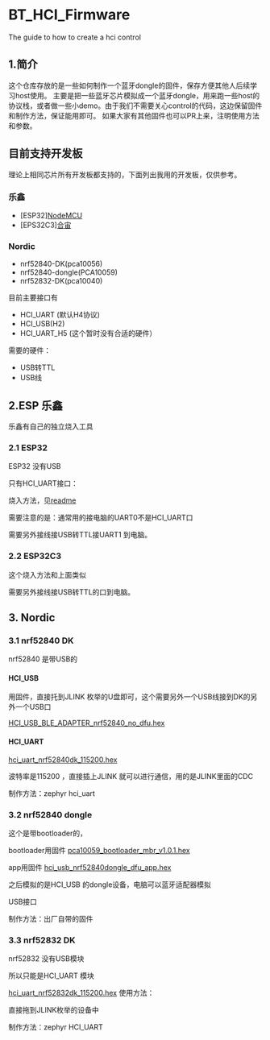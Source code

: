 # BT_HCI_Firmware
The guide to how to create a hci control 
## 1.简介

这个仓库存放的是一些如何制作一个蓝牙dongle的固件，保存方便其他人后续学习host使用。
主要是把一些蓝牙芯片模拟成一个蓝牙dongle，用来跑一些host的协议栈，或者做一些小demo。由于我们不需要关心control的代码，这边保留固件和制作方法，保证能用即可。
如果大家有其他固件也可以PR上来，注明使用方法和参数。

## 目前支持开发板

理论上相同芯片所有开发板都支持的，下面列出我用的开发板，仅供参考。

### 乐鑫
- [ESP32][NodeMCU](https://docs.ai-thinker.com/esp32/boards/nodemcu_32s)
- [EPS32C3][合宙](http://luatos.com/t/esp32c3)

### Nordic
- nrf52840-DK(pca10056)
- nrf52840-dongle(PCA10059)
- nrf52832-DK(pca10040)



目前主要接口有

- HCI_UART (默认H4协议)
- HCI_USB(H2)
- HCI_UART_H5 (这个暂时没有合适的硬件）

需要的硬件：
- USB转TTL
- USB线

## 2.ESP 乐鑫

乐鑫有自己的独立烧入工具

### 2.1 ESP32

ESP32 没有USB

只有HCI_UART接口：

烧入方法，见[readme](01_ESP/01_ESP32/readme.md)

需要注意的是：通常用的接电脑的UART0不是HCI_UART口

需要另外接线接USB转TTL接UART1 到电脑。

### 2.2 ESP32C3

这个烧入方法和上面类似

需要另外接线接USB转TTL的口到电脑。


## 3. Nordic

### 3.1 nrf52840 DK

nrf52840 是带USB的

#### HCI_USB

用固件，直接托到JLINK 枚举的U盘即可，这个需要另外一个USB线接到DK的另外一个USB口

 [HCI_USB_BLE_ADAPTER_nrf52840_no_dfu.hex](02_Nordic\HCI_USB\HCI_USB_BLE_ADAPTER_nrf52840_no_dfu.hex) 

#### HCI_UART

 [hci_uart_nrf52840dk_115200.hex](02_Nordic\HCI_UART\hci_uart_nrf52840dk_115200.hex) 

波特率是115200 ，直接插上JLINK 就可以进行通信，用的是JLINK里面的CDC

制作方法：zephyr hci_uart

### 3.2 nrf52840 dongle

这个是带bootloader的，

bootloader用固件 [pca10059_bootloader_mbr_v1.0.1.hex](02_Nordic\pca10059_bootloader_mbr_v1.0.1.hex) 

app用固件  [hci_usb_nrf52840dongle_dfu_app.hex](02_Nordic\HCI_USB\hci_usb_nrf52840dongle_dfu_app.hex) 

之后模拟的是HCI_USB 的dongle设备，电脑可以蓝牙适配器模拟

USB接口

制作方法：出厂自带的固件

### 3.3 nrf52832 DK

nrf52832 没有USB模块

所以只能是HCI_UART 模块

 [hci_uart_nrf52832dk_115200.hex](02_Nordic\HCI_UART\hci_uart_nrf52832dk_115200.hex) 
使用方法：

直接拖到JLINK枚举的设备中

制作方法：zephyr HCI_UART



